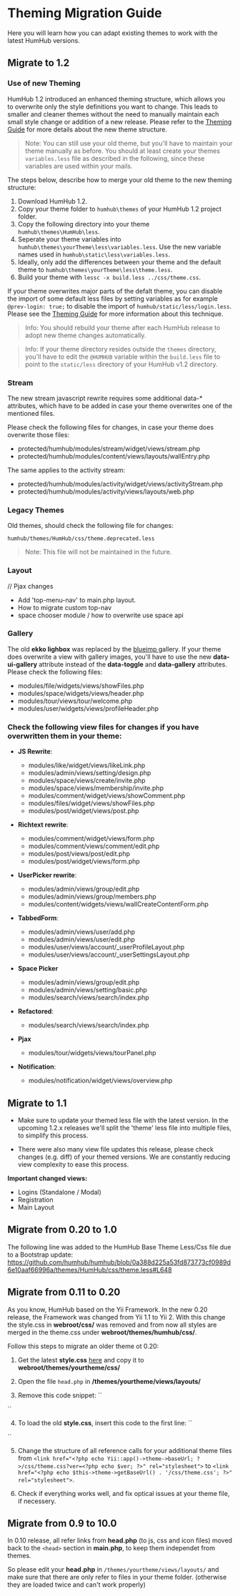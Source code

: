 # Theming Migration Guide

Here you will learn how you can adapt existing themes to work with the latest HumHub versions.

## Migrate to 1.2

### Use of new Theming

HumHub 1.2 introduced an enhanced theming structure, which allows you to overwrite only the style definitions you want to change. This leads to smaller and cleaner themes without the need to manually maintain each small style change or addition of a new release. Please refer to the  [Theming Guide](theming-index.md) for more details about the new theme structure.

> Note: You can still use your old theme, but you'll have to maintain your theme manually as before. You should at least create your themes `variables.less` file as described in the following, since these variables are used within your mails.

The steps below, describe how to merge your old theme to the new theming structure:

1. Download HumHub 1.2.
2. Copy your theme folder to `humhub\themes` of your HumHub 1.2 project folder.
3. Copy the following directory into your theme `humhub\themes\HumHub\less`.
4. Seperate your theme variables into `humhub\themes\yourTheme\less\variables.less`. Use the new variable names used in `humhub\static\less\variables.less`.
5. Ideally, only add the differences between your theme and the default theme to `humhub\themes\yourTheme\less\theme.less`.
6. Build your theme with `lessc -x build.less ../css/theme.css`.

If your theme overwrites major parts of the defalt theme, you can disable the import of some default less files by setting variables as for example `@prev-login: true;` to disable the import of `humhub/static/less/login.less`. Please see the [Theming Guide](theming-index.md) for more information about this technique.

> Info: You should rebuild your theme after each HumHub release to adopt new theme changes automatically.

> Info: If your theme directory resides outside the `themes` directory, you'll have to edit the `@HUMHUB` variable within the `build.less` file to point to the `static/less` directory of your HumHub v1.2 directory.

### Stream

The new stream javascript rewrite requires some additional data-* attributes, which have to be added in case your theme overwrites one of the mentioned files.

Please check the following files for changes, in case your theme does overwrite those files:

- protected/humhub/modules/stream/widget/views/stream.php
- protected/humhub/modules/content/views/layouts/wallEntry.php

The same applies to the activity stream:

- protected/humhub/modules/activity/widget/views/activityStream.php
- protected/humhub/modules/activity/views/layouts/web.php

### Legacy Themes

Old themes, should check the following file for changes:

`humhub/themes/HumHub/css/theme.deprecated.less`

> Note: This file will not be maintained in the future.

### Layout

// Pjax changes
- Add 'top-menu-nav' to main.php layout.
- How to migrate custom top-nav
- space chooser module / how to overwrite use space api

### Gallery

The old **ekko lighbox** was replaced by the [blueimp ](https://blueimp.github.io/Gallery/) gallery. If your theme
does overwrite a view with gallery images, you'll have to use the new **data-ui-gallery** attribute instead of the
**data-toggle** and **data-gallery** attributes. Please check the following files:

- modules/file/widgets/views/showFiles.php
- modules/space/widgets/views/header.php
- modules/tour/views/tour/welcome.php
- modules/user/widgets/views/profileHeader.php

### Check the following view files for changes if you have overwritten them in your theme: 

- **JS Rewrite**:
    - modules/like/widget/views/likeLink.php 
    - modules/admin/views/setting/design.php 
    - modules/space/views/create/invite.php
    - modules/space/views/membership/invite.php
    - modules/comment/widget/views/showComment.php
    - modules/files/widget/views/showFiles.php
    - modules/post/widget/views/post.php
- **Richtext rewrite**:
    - modules/comment/widget/views/form.php
    - modules/comment/views/comment/edit.php
    - modules/post/views/post/edit.php
    - modules/post/widget/views/form.php
- **UserPicker rewrite**:
    - modules/admin/views/group/edit.php
    - modules/admin/views/group/members.php
    - modules/content/widgets/views/wallCreateContentForm.php
- **TabbedForm**:
    - modules/admin/views/user/add.php 
    - modules/admin/views/user/edit.php 
    - modules/user/views/account/_userProfileLayout.php 
    - modules/user/views/account/_userSettingsLayout.php 
- **Space Picker**
    - modules/admin/views/group/edit.php
    - modules/admin/views/setting/basic.php
    - modules/search/views/search/index.php

- **Refactored**:
    - modules/search/views/search/index.php 

- **Pjax**
    - modules/tour/widgets/views/tourPanel.php

- **Notification**:
   - modules/notification/widget/views/overview.php 

## Migrate to 1.1

- Make sure to update your themed less file with the latest version.
In the upcoming 1.2.x releases we'll split the 'theme' less file into multiple files, to simplify this process.

- There were also many view file updates this release, please check changes (e.g. diff) of your themed versions.
We are constantly reducing view complexity to ease this process.

**Important changed views:**

- Logins (Standalone / Modal)
- Registration
- Main Layout

## Migrate from 0.20 to 1.0

The following line was added to the HumHub Base Theme Less/Css file due to a Bootstrap update:
https://github.com/humhub/humhub/blob/0a388d225a53fd873773cf0989d6e10aaf66996a/themes/HumHub/css/theme.less#L648

## Migrate from 0.11 to 0.20

As you know, HumHub based on the Yii Framework. In the new 0.20 release, the Framework was changed from Yii 1.1 to Yii 2. With this change the style.css in **webroot/css/** was removed and from now all styles are merged in the theme.css under  **webroot/themes/humhub/css/**.

Follow this steps to migrate an older theme ot 0.20:

1. Get the latest **style.css** [here](https://github.com/humhub/humhub/blob/v0.11/css/style.css) and copy it to **webroot/themes/yourtheme/css/**

2. Open the file ``head.php`` in **/themes/yourtheme/views/layouts/**

3. Remove this code snippet:
``
<?php $ver = HVersion::VERSION; ?>
``

4. To load the old **style.css**, insert this code to the first line:
``
<link href="<?php echo $this->theme->getBaseUrl() . '/css/style.css'; ?>" rel="stylesheet">
``

5. Change the structure of all reference calls for your additional theme files from 
``<link href="<?php echo Yii::app()->theme->baseUrl; ?>/css/theme.css?ver=<?php echo $ver; ?>" rel="stylesheet">`` to ``<link href="<?php echo $this->theme->getBaseUrl() . '/css/theme.css'; ?>" rel="stylesheet">``. 

6. Check if everything works well, and fix optical issues at your theme file, if necessery.

## Migrate from 0.9 to 10.0

In 0.10 release, all refer links from **head.php** (to js, css and icon files) moved back to the ``<head>`` section in **main.php**, to keep them independet from themes.

So please edit your **head.php** in ``/themes/yourtheme/views/layouts/`` and make sure that there are only refer to files in your theme folder. (otherwise they are loaded twice and can't work properly)

